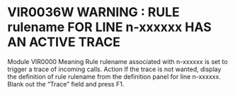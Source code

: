 # VIR0036W WARNING : RULE rulename FOR LINE n-xxxxxx HAS AN ACTIVE TRACE
Module
    VIR0000
Meaning
    Rule rulename associated with n-xxxxxx is set to trigger a trace of incoming calls.
Action
    If the trace is not wanted, display the definition of rule rulename from the definition panel for line n-xxxxxx. Blank out the “Trace” field and press F1.
